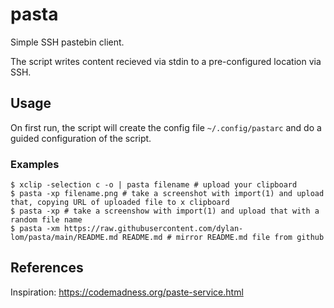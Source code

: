 pasta
=====

Simple SSH pastebin client.

The script writes content recieved via stdin to a pre-configured location via
SSH.

## Usage

On first run, the script will create the config file `~/.config/pastarc` and
do a guided configuration of the script.

### Examples

```console
$ xclip -selection c -o | pasta filename # upload your clipboard
$ pasta -xp filename.png # take a screenshot with import(1) and upload that, copying URL of uploaded file to x clipboard
$ pasta -xp # take a screenshow with import(1) and upload that with a random file name
$ pasta -xm https://raw.githubusercontent.com/dylan-lom/pasta/main/README.md README.md # mirror README.md file from github
```


## References

Inspiration: https://codemadness.org/paste-service.html

